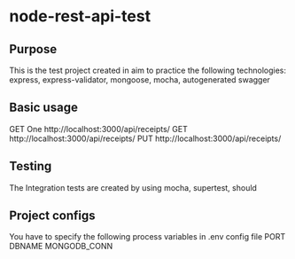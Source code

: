 # node-rest-api-test

## Purpose

This is the test project created in aim to practice the following technologies:
express, express-validator, mongoose, mocha, autogenerated swagger

## Basic usage

GET One http://localhost:3000/api/receipts/<ID>
GET http://localhost:3000/api/receipts/
PUT http://localhost:3000/api/receipts/<ID>

## Testing

The Integration tests are created by using mocha, supertest, should

## Project configs

You have to specify the following process variables in .env config file
PORT
DBNAME
MONGODB_CONN
